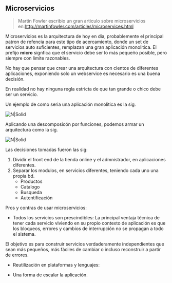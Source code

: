 ## Microservicios
> Martin Fowler escribio un gran articulo sobre microservicios en:http://martinfowler.com/articles/microservices.html

Microservicios es la arquitectura de hoy en dia, probablemente el principal patron de refencia
para este tipo de acercamiento, donde un set de servicios auto suficientes, remplazan una gran aplicación monolitica. El prefijo **micro** signfica que el servicio debe ser lo más pequeño posible, pero siempre con
limite razonables. 

No hay que pensar que crear una arquitectura con cientos de diferentes aplicaciones, exponiendo solo un webservice es necesario es una buena decisión.

En realidad no hay ninguna regla estricta de que tan grande o chico debe ser un servicio.

Un ejemplo de como seria una aplicación monolitica es la sig.

![N|Solid](http://damiancipolat.com/webFiles/micro_moniltico.png)

Aplicando una descomposicón por funciones, podemos armar un arquitectura como la sig.

![N|Solid](http://damiancipolat.com/webFiles/micro_service_example.png)

Las decisiones tomadas fueron las sig:

1) Dividir el front end de la tienda online y el admnistrador, en aplicaciones diferentes.
2) Separar los modulos, en servicios diferentes, teniendo cada uno una propia bd.
   - Productos
   - Catalogo
   - Busqueda
   - Autentificación

Pros y contras de usar microservicios:
- Todos los servicios son prescindibles:
La principal ventaja técnica de tener cada servicio viviendo en su propio contexto de aplicación es
que los bloqueos, errores y cambios de interrupción no se propagan a todo el sistema. 

El objetivo es para construir servicios verdaderamente independientes que sean más pequeños, más fáciles de cambiar o incluso reconstruir a partir de errores.

- Reutilización en plataformas y lenguajes:

- Una forma de escalar la aplicación.
